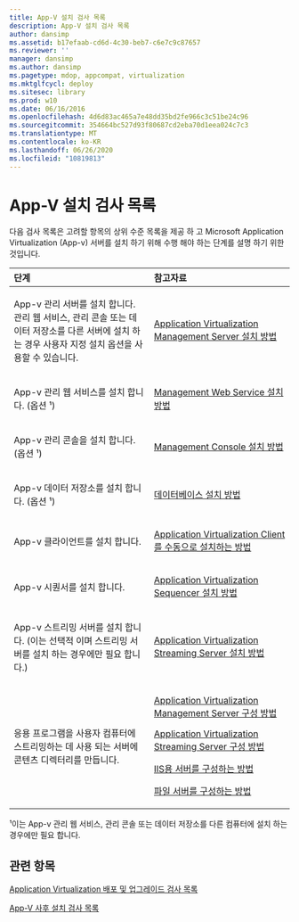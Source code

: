 ```yaml
---
title: App-V 설치 검사 목록
description: App-V 설치 검사 목록
author: dansimp
ms.assetid: b17efaab-cd6d-4c30-beb7-c6e7c9c87657
ms.reviewer: ''
manager: dansimp
ms.author: dansimp
ms.pagetype: mdop, appcompat, virtualization
ms.mktglfcycl: deploy
ms.sitesec: library
ms.prod: w10
ms.date: 06/16/2016
ms.openlocfilehash: 4d6d83ac465a7e48dd35bd2fe966c3c51be24c96
ms.sourcegitcommit: 354664bc527d93f80687cd2eba70d1eea024c7c3
ms.translationtype: MT
ms.contentlocale: ko-KR
ms.lasthandoff: 06/26/2020
ms.locfileid: "10819813"
---
```

# App-V 설치 검사 목록


다음 검사 목록은 고려할 항목의 상위 수준 목록을 제공 하 고 Microsoft Application Virtualization (App-v) 서버를 설치 하기 위해 수행 해야 하는 단계를 설명 하기 위한 것입니다.

<table>
<colgroup>
<col width="50%" />
<col width="50%" />
</colgroup>
<thead>
<tr class="header">
<th align="left">단계</th>
<th align="left">참고자료</th>
</tr>
</thead>
<tbody>
<tr class="odd">
<td align="left"><p>App-v 관리 서버를 설치 합니다. 관리 웹 서비스, 관리 콘솔 또는 데이터 저장소를 다른 서버에 설치 하는 경우 사용자 지정 설치 옵션을 사용할 수 있습니다.</p></td>
<td align="left"><p><a href="how-to-install-application-virtualization-management-server.md" data-raw-source="[How to Install Application Virtualization Management Server](how-to-install-application-virtualization-management-server.md)">Application Virtualization Management Server 설치 방법</a></p></td>
</tr>
<tr class="even">
<td align="left"><p>App-v 관리 웹 서비스를 설치 합니다. (옵션 ¹)</p></td>
<td align="left"><p><a href="how-to-install-the-management-web-service.md" data-raw-source="[How to Install the Management Web Service](how-to-install-the-management-web-service.md)">Management Web Service 설치 방법</a></p></td>
</tr>
<tr class="odd">
<td align="left"><p>App-v 관리 콘솔을 설치 합니다. (옵션 ¹)</p></td>
<td align="left"><p><a href="how-to-install-the-management-console.md" data-raw-source="[How to Install the Management Console](how-to-install-the-management-console.md)">Management Console 설치 방법</a></p></td>
</tr>
<tr class="even">
<td align="left"><p>App-v 데이터 저장소를 설치 합니다. (옵션 ¹)</p></td>
<td align="left"><p><a href="how-to-install-a-database.md" data-raw-source="[How to Install a Database](how-to-install-a-database.md)">데이터베이스 설치 방법</a></p></td>
</tr>
<tr class="odd">
<td align="left"><p>App-v 클라이언트를 설치 합니다.</p></td>
<td align="left"><p><a href="how-to-manually-install-the-application-virtualization-client.md" data-raw-source="[How to Manually Install the Application Virtualization Client](how-to-manually-install-the-application-virtualization-client.md)">Application Virtualization Client를 수동으로 설치하는 방법</a></p></td>
</tr>
<tr class="even">
<td align="left"><p>App-v 시퀀서를 설치 합니다.</p></td>
<td align="left"><p><a href="how-to-install-the-application-virtualization-sequencer.md" data-raw-source="[How to Install the Application Virtualization Sequencer](how-to-install-the-application-virtualization-sequencer.md)">Application Virtualization Sequencer 설치 방법</a></p></td>
</tr>
<tr class="odd">
<td align="left"><p>App-v 스트리밍 서버를 설치 합니다. (이는 선택적 이며 스트리밍 서버를 설치 하는 경우에만 필요 합니다.)</p></td>
<td align="left"><p><a href="how-to-install-the-application-virtualization-streaming-server.md" data-raw-source="[How to Install the Application Virtualization Streaming Server](how-to-install-the-application-virtualization-streaming-server.md)">Application Virtualization Streaming Server 설치 방법</a></p></td>
</tr>
<tr class="even">
<td align="left"><p>응용 프로그램을 사용자 컴퓨터에 스트리밍하는 데 사용 되는 서버에 콘텐츠 디렉터리를 만듭니다.</p></td>
<td align="left"><p><a href="how-to-configure-the-application-virtualization-management-servers.md" data-raw-source="[How to Configure the Application Virtualization Management Servers](how-to-configure-the-application-virtualization-management-servers.md)">Application Virtualization Management Server 구성 방법</a></p>
<p><a href="how-to-configure-the-application-virtualization-streaming-servers.md" data-raw-source="[How to Configure the Application Virtualization Streaming Servers](how-to-configure-the-application-virtualization-streaming-servers.md)">Application Virtualization Streaming Server 구성 방법</a></p>
<p><a href="how-to-configure-the-server-for-iis.md" data-raw-source="[How to Configure the Server for IIS](how-to-configure-the-server-for-iis.md)">IIS용 서버를 구성하는 방법</a></p>
<p><a href="how-to-configure-the-file-server.md" data-raw-source="[How to Configure the File Server](how-to-configure-the-file-server.md)">파일 서버를 구성하는 방법</a></p></td>
</tr>
</tbody>
</table>

 

¹이는 App-v 관리 웹 서비스, 관리 콘솔 또는 데이터 저장소를 다른 컴퓨터에 설치 하는 경우에만 필요 합니다.

## 관련 항목


[Application Virtualization 배포 및 업그레이드 검사 목록](application-virtualization-deployment-and-upgrade-checklists.md)

[App-V 사후 설치 검사 목록](app-v-postinstallation-checklist.md)

 

 





